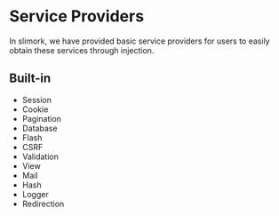 # Service Providers

In slimork, we have provided basic service providers for users to easily obtain these services through injection.

## Built-in

- Session
- Cookie
- Pagination
- Database
- Flash
- CSRF
- Validation
- View
- Mail
- Hash
- Logger
- Redirection
